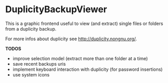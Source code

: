 # DuplicityBackupViewer

This is a graphic frontend useful to view (and extract) single files or folders from a duplicity backup.

For more infos about duplicity see http://duplicity.nongnu.org/.

**TODOS**

- improve selection model (extract more than one folder at a time)
- save recent backups uris
- implement keyboard interaction with duplicity (for password insertions)
- use system icons

